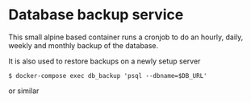 # Database backup service

This small alpine based container runs a cronjob to
do an hourly, daily, weekly and monthly backup of the database.

It is also used to restore backups on a newly setup server

    $ docker-compose exec db_backup 'psql --dbname=$DB_URL'

or similar